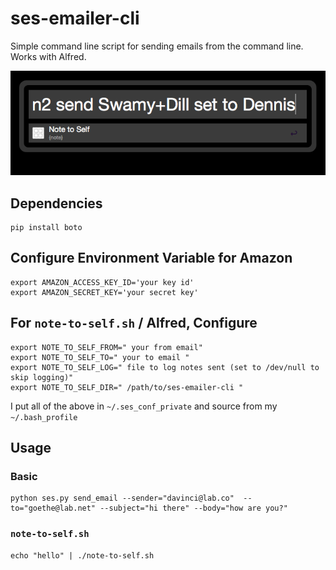 # ses-emailer-cli

Simple command line script for sending emails from the command line. Works with Alfred.

![screenshot](https://raw.githubusercontent.com/kortina/ses-emailer-cli/master/screnshot.png)

## Dependencies

    pip install boto

## Configure Environment Variable for Amazon
    
    export AMAZON_ACCESS_KEY_ID='your key id'
    export AMAZON_SECRET_KEY='your secret key'

## For `note-to-self.sh` / Alfred, Configure

    export NOTE_TO_SELF_FROM=" your from email"
    export NOTE_TO_SELF_TO=" your to email "
    export NOTE_TO_SELF_LOG=" file to log notes sent (set to /dev/null to skip logging)"
    export NOTE_TO_SELF_DIR=" /path/to/ses-emailer-cli "

I put all of the above in `~/.ses_conf_private` and source from my `~/.bash_profile`


## Usage

### Basic
    
    python ses.py send_email --sender="davinci@lab.co"  --to="goethe@lab.net" --subject="hi there" --body="how are you?"


### `note-to-self.sh`

    echo "hello" | ./note-to-self.sh


